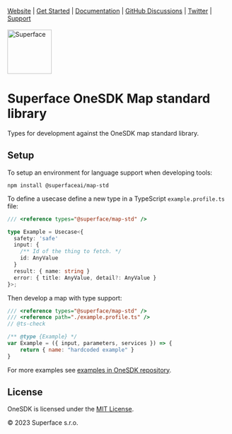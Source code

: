 [Website](https://superface.ai) | [Get Started](https://superface.ai/docs/getting-started) | [Documentation](https://superface.ai/docs) | [GitHub Discussions](https://sfc.is/discussions) | [Twitter](https://twitter.com/superfaceai) | [Support](https://superface.ai/support)
<br />
<br />
<img src="https://github.com/superfaceai/one-sdk/raw/main/docs/LogoGreen.png" alt="Superface" width="100" height="100">

# Superface OneSDK Map standard library

Types for development against the OneSDK map standard library.

## Setup

To setup an environment for language support when developing tools:

```shell
npm install @superfaceai/map-std
```

To define a usecase define a new type in a TypeScript `example.profile.ts` file:

```typescript
/// <reference types="@superface/map-std" />

type Example = Usecase<{
  safety: 'safe'
  input: {
	/** Id of the thing to fetch. */
	id: AnyValue
  }
  result: { name: string }
  error: { title: AnyValue, detail?: AnyValue }
}>;
```

Then develop a map with type support:

```javascript
/// <reference types="@superface/map-std" />
/// <reference path="./example.profile.ts" />
// @ts-check

/** @type {Example} */
var Example = ({ input, parameters, services }) => {
	return { name: "hardcoded example" }
}
```

For more examples see [examples in OneSDK repository](https://github.com/superfaceai/one-sdk/tree/main/examples/comlinks).

## License

OneSDK is licensed under the [MIT License](LICENSE).

© 2023 Superface s.r.o.
